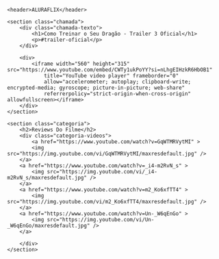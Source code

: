 <html lang="pt-br">


<head>
    <link rel="stylesheet" href="style.css" />
    <title>AluraFlix</title>
</head>


<body>


    <header>ALURAFLIX</header>

    <section class="chamada">
        <div class="chamada-texto">
            <h1>Como Treinar o Seu Dragão - Trailer 3 Oficial</h1>
            <p>#trailer-oficial</p>
        </div>

        <div>
            <iframe width="560" height="315" src="https://www.youtube.com/embed/CWTy1ukPoYY?si=nLhgEIHzkR6HbOB1"
                title="YouTube video player" frameborder="0"
                allow="accelerometer; autoplay; clipboard-write; encrypted-media; gyroscope; picture-in-picture; web-share"
                referrerpolicy="strict-origin-when-cross-origin" allowfullscreen></iframe>
        </div>
    </section>

    <section class="categoria">
        <h2>Reviews Do Filme</h2>
        <div class="categoria-videos">
            <a href="https://www.youtube.com/watch?v=GqWTMRVytMI" >
            <img src="https://img.youtube.com/vi/GqWTMRVytMI/maxresdefault.jpg" />
        </a>
        <a href="https://www.youtube.com/watch?v=_i4-m2RvN_s" >
            <img src="https://img.youtube.com/vi/_i4-m2RvN_s/maxresdefault.jpg" />
        </a>
        <a href="https://www.youtube.com/watch?v=m2_Ko6xfTT4" >
            <img src="https://img.youtube.com/vi/m2_Ko6xfTT4/maxresdefault.jpg" />
        </a>
        <a href="https://www.youtube.com/watch?v=Un-_W6qEnGo" >
            <img src="https://img.youtube.com/vi/Un-_W6qEnGo/maxresdefault.jpg" />
        </a>
        
        </div>
    </section>

</body>


</html>
